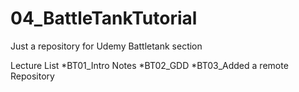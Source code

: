 # 04_BattleTankTutorial
Just a repository for Udemy Battletank section

Lecture List
*BT01_Intro Notes
*BT02_GDD
*BT03_Added a remote Repository